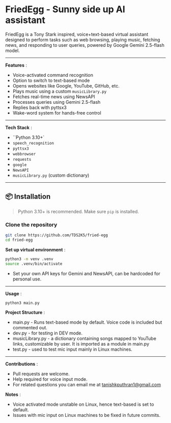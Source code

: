 # FriedEgg - Sunny side up AI assistant

FriedEgg is a Tony Stark inspired, voice+text-based virtual assistant designed to perform tasks such as web
browsing, playing music, fetching news, and responding to user queries, powered by Google Gemini 2.5-flash model.

---

**Features** :

- Voice-activated command recognition
- Option to switch to text-based mode
- Opens websites like Google, YouTube, GitHub, etc.
- Plays music using a custom `musicLibrary.py`
- Fetches real-time news using NewsAPI
- Processes queries using Gemini 2.5-flash
- Replies back with pyttsx3
- Wake-word system for hands-free control

---

**Tech Stack** :

- ``Python 3.10+`
- `speech_recognition`
- `pyttsx3`
- `webbrowser`
- `requests`
- `google`
- `NewsAPI`
- `musicLibrary.py` (custom dictionary)

---

## 📦 Installation

> Python 3.10+ is recommended. Make sure `pip` is installed.

### Clone the repository

```bash
git clone https://github.com/TDS2K5/fried-egg
cd fried-egg
```

**Set up virtual environment** :

```bash
python3 -m venv .venv
source .venv/bin/activate
```

<!-- Install dependencies :
```bash
pip install -r requirements.txt
``` -->

- Set your own API keys for Gemini and NewsAPI, can be hardcoded for personal use.

---

**Usage** :

```bash
python3 main.py
```

**Project Structure** :

- main.py - Runs text-based mode by default. Voice code is included but commented out.
- dev.py - for testing in DEV mode.
- musicLibrary.py - a dictionary containing songs mapped to YouTube links, customizable by user. It is imported as a module in main.py
- test.py - used to test mic input mainly in Linux machines.

---

**Contributions** :

- Pull requests are welcome.
- Help required for voice input mode.
- For related questions you can email me at tanishkputhran1@gmail.com

**Notes** :

- Voice activated mode unstable on Linux, hence text-based is set to default.
- Issues with mic input on Linux machines to be fixed in future commits.
